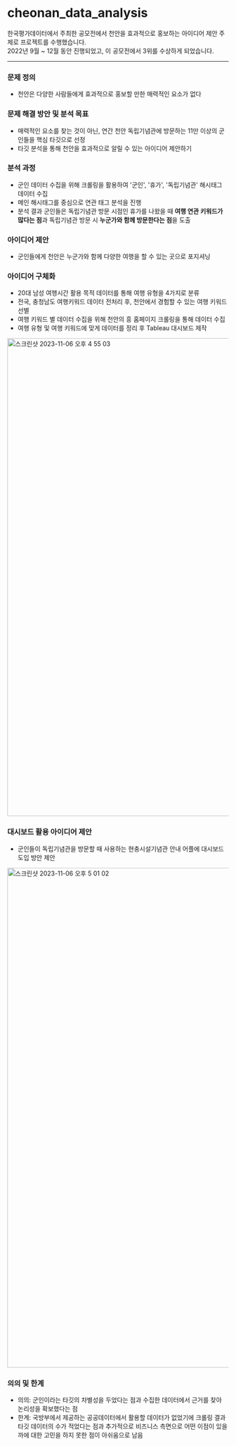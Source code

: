 # cheonan_data_analysis

한국평가데이터에서 주최한 공모전에서 천안을 효과적으로 홍보하는 아이디어 제안 주제로 프로젝트를 수행했습니다.
<br/>2022년 9월 ~ 12월 동안 진행되었고, 이 공모전에서 3위를 수상하게 되었습니다.

-----
### **문제 정의**
* 천안은 다양한 사람들에게 효과적으로 홍보할 만한 매력적인 요소가 없다

### **문제 해결 방안 및 분석 목표**
* 매력적인 요소를 찾는 것이 아닌, 연간 천안 독립기념관에 방문하는 11만 이상의 군인들을 핵심 타깃으로 선정
* 타깃 분석을 통해 천안을 효과적으로 알릴 수 있는 아이디어 제안하기

### **분석 과정**
* 군인 데이터 수집을 위해 크롤링을 활용하여 '군인', '휴가', '독립기념관' 해시태그 데이터 수집
* 메인 해시태그를 중심으로 연관 태그 분석을 진행
* 분석 결과 군인들은 독립기념관 방문 시점인 휴가를 나왔을 때 **여행 연관 키워드가 많다는 점**과 독립기념관 방문 시 **누군가와 함께 방문한다는 점**을 도출 

### **아이디어 제안**
* 군인들에게 천안은 누군가와 함께 다양한 여행을 할 수 있는 곳으로 포지셔닝

### **아이디어 구체화**
* 20대 남성 여행시간 활용 목적 데이터를 통해 여행 유형을 4가지로 분류
* 전국, 충청남도 여행키워드 데이터 전처리 후, 천안에서 경험할 수 있는 여행 키워드 선별
* 여행 키워드 별 데이터 수집을 위해 천안의 흥 홈페이지 크롤링을 통해 데이터 수집
* 여행 유형 및 여행 키워드에 맞게 데이터를 정리 후 Tableau 대시보드 제작
<img width="1088" alt="스크린샷 2023-11-06 오후 4 55 03" src="https://github.com/jjeori/cheonan_data_analysis/assets/99062088/b3d416fc-343c-408a-bc60-5a78ff520cd6">

### **대시보드 활용 아이디어 제안**
* 군인들이 독립기념관을 방문할 때 사용하는 현충시설기념관 안내 어플에 대시보드 도입 방안 제안
<img width="1138" alt="스크린샷 2023-11-06 오후 5 01 02" src="https://github.com/jjeori/cheonan_data_analysis/assets/99062088/f0d94ae8-a657-4dc5-a30b-8564775a3986">

### **의의 및 한계**
* 의의: 군인이라는 타깃의 차별성을 두었다는 점과 수집한 데이터에서 근거를 찾아 논리성을 확보했다는 점
* 한계: 국방부에서 제공하는 공공데이터에서 활용할 데이터가 없었기에 크롤링 결과 타깃 데이터의 수가 적었다는 점과 추가적으로 비즈니스 측면으로 어떤 이점이 있을까에 대한 고민을 하지 못한 점이 아쉬움으로 남음
